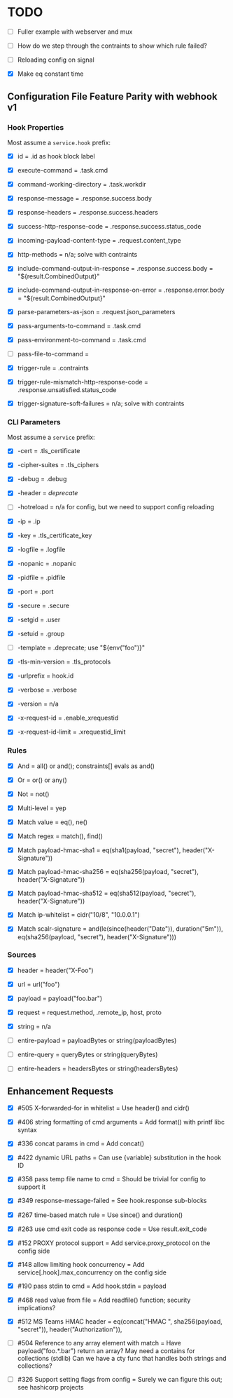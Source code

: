 # TODO

- [ ] Fuller example with webserver and mux
- [ ] How do we step through the contraints to show which rule failed?
- [ ] Reloading config on signal
- [x] Make eq constant time


## Configuration File Feature Parity with webhook v1

### Hook Properties

Most assume a `service.hook` prefix:

- [x] id = .id as hook block label
- [x] execute-command = .task.cmd
- [x] command-working-directory = .task.workdir
- [x] response-message = .response.success.body
- [x] response-headers = .response.success.headers
- [x] success-http-response-code = .response.success.status_code
- [x] incoming-payload-content-type = .request.content_type
- [x] http-methods = n/a; solve with contraints
- [x] include-command-output-in-response = .response.success.body = "${result.CombinedOutput}"
- [x] include-command-output-in-response-on-error = .response.error.body = "${result.CombinedOutput}"
- [x] parse-parameters-as-json = .request.json_parameters
- [x] pass-arguments-to-command = .task.cmd
- [x] pass-environment-to-command = .task.cmd
- [ ] pass-file-to-command =
- [x] trigger-rule = .contraints
- [x] trigger-rule-mismatch-http-response-code = .response.unsatisfied.status_code
- [x] trigger-signature-soft-failures = n/a; solve with contraints


### CLI Parameters

Most assume a `service` prefix:

- [x] -cert = .tls_certificate
- [x] -cipher-suites = .tls_ciphers
- [x] -debug = .debug
- [x] -header = *deprecate*
- [ ] -hotreload = n/a for config, but we need to support config reloading
- [x] -ip = .ip
- [x] -key = .tls_certificate_key
- [x] -logfile = .logfile
- [x] -nopanic = .nopanic
- [x] -pidfile = .pidfile
- [x] -port = .port
- [x] -secure = .secure
- [x] -setgid = .user
- [x] -setuid = .group
- [ ] -template = .deprecate; use "${env("foo")}"
- [x] -tls-min-version = .tls_protocols
- [x] -urlprefix = hook.id
- [x] -verbose = .verbose
- [x] -version = n/a
- [x] -x-request-id = .enable_xrequestid
- [x] -x-request-id-limit = .xrequestid_limit


### Rules

- [x] And = all() or and(); constraints[] evals as and()
- [x] Or = or() or any()
- [x] Not = not()
- [x] Multi-level = yep
- [x] Match value = eq(), ne()
- [x] Match regex = match(), find()
- [x] Match payload-hmac-sha1 = eq(sha1(payload, "secret"), header("X-Signature"))
- [x] Match payload-hmac-sha256 = eq(sha256(payload, "secret"), header("X-Signature"))
- [x] Match payload-hmac-sha512 = eq(sha512(payload, "secret"), header("X-Signature"))
- [x] Match ip-whitelist = cidr("10/8", "10.0.0.1")
- [x] Match scalr-signature = and(le(since(header("Date")), duration("5m")), eq(sha256(payload, "secret"), header("X-Signature")))


### Sources

- [x] header = header("X-Foo")
- [x] url = url("foo")
- [x] payload = payload("foo.bar")
- [x] request = request.method, .remote_ip, host, proto
- [x] string = n/a
- [ ] entire-payload = payloadBytes or string(payloadBytes)
- [ ] entire-query = queryBytes or string(queryBytes)
- [ ] entire-headers = headersBytes or string(headersBytes)


## Enhancement Requests

- [x] #505 X-forwarded-for in whitelist =
      Use header() and cidr()
- [x] #406 string formatting of cmd arguments =
      Add format() with printf libc syntax
- [x] #336 concat params in cmd =
      Add concat()
- [x] #422 dynamic URL paths =
      Can use {variable} substitution in the hook ID
- [x] #358 pass temp file name to cmd =
      Should be trivial for config to support it
- [x] #349 response-message-failed =
      See hook.response sub-blocks
- [x] #267 time-based match rule =
      Use since() and duration()
- [x] #263 use cmd exit code as response code =
      Use result.exit_code
- [x] #152 PROXY protocol support =
      Add service.proxy_protocol on the config side
- [x] #148 allow limiting hook concurrency =
      Add service[.hook].max_concurrency on the config side
- [x] #190 pass stdin to cmd =
      Add hook.stdin = payload
- [x] #468 read value from file =
      Add readfile() function; security implications?
- [x] #512 MS Teams HMAC header =
      eq(concat("HMAC ", sha256(payload, "secret")), header("Authorization")),

- [ ] #504 Reference to any array element with match =
      Have payload("foo.*.bar") return an array?
      May need a contains for collections (stdlib)
        Can we have a cty func that handles both strings and collections?

- [ ] #326 Support setting flags from config =
      Surely we can figure this out; see hashicorp projects

